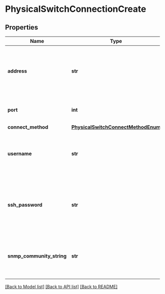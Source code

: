 # PhysicalSwitchConnectionCreate

## Properties
Name | Type | Description | Notes
------------ | ------------- | ------------- | -------------
**address** | **str** | Physical switch address in IPv4 or IPv6 or DNS hostname format. | 
**port** | **int** | Port used for connection to switch. | [optional] 
**connect_method** | [**PhysicalSwitchConnectMethodEnum**](PhysicalSwitchConnectMethodEnum.md) |  | 
**username** | **str** | Username to connect a physical switch for SSH connection method. | [optional] 
**ssh_password** | **str** | SSH password to connect a physical switch if SSH connect method is specified. | [optional] 
**snmp_community_string** | **str** | SNMPv2 community string, if SNMPv2c connect method is specified. | [optional] 

[[Back to Model list]](../README.md#documentation-for-models) [[Back to API list]](../README.md#documentation-for-api-endpoints) [[Back to README]](../README.md)


